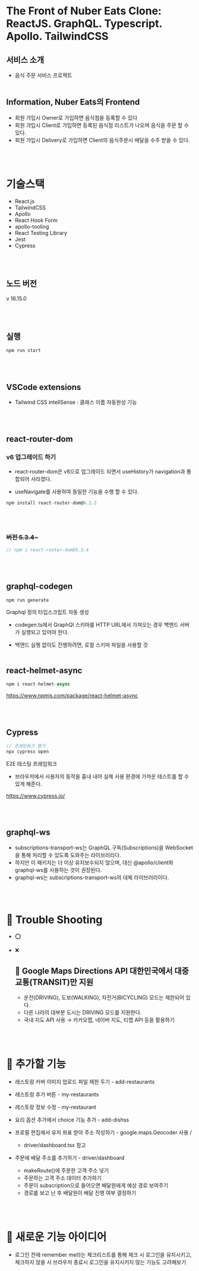 # The Front of Nuber Eats Clone: ReactJS. GraphQL. Typescript. Apollo. TailwindCSS

## 서비스 소개

- 음식 주문 서비스 프로젝트
  <br/><br/>

## Information, Nuber Eats의 Frontend

- 회원 가입시 Owner로 가입하면 음식점을 등록할 수 있다
- 회원 가입시 Client로 가입하면 등록된 음식점 리스트가 나오며 음식을 주문 할 수 있다.
- 회원 가입시 Delivery로 가입하면 Client의 음식주문시 배달을 수주 받을 수 있다.

<br/><br/>

# 기술스택

- React.js
- TailwindCSS
- Apollo
- React Hook Form
- apollo-tooling
- React Testing Library
- Jest
- Cypress

<br/><br/>

## 노드 버전

v 16.15.0

<br/><br/>

## 실행

```javascript
npm run start
```

<br/><br/>

## VSCode extensions

- Tailwind CSS intellSense : 클래스 이름 자동완성 기능

<br/><br/>

## react-router-dom

### v6 업그레이드 하기

- react-router-dom은 v6으로 업그레이드 되면서 useHistory가 navigation과 통합되어 사라졌다.

- useNavigate를 사용하여 동일한 기능을 수행 할 수 있다.

```javascript
npm install react-router-dom@6.2.2
```

<br/><br/>

### ~~버전 5.3.4~~~

```javascript
// npm i react-router-dom@5.3.4
```

<br/><br/>

## graphql-codegen

```javascript
npm run generate
```

Graphql 정의 타입스크립트 자동 생성

- codegen.ts에서 GraphQl 스키마를 HTTP URL에서 가져오는 경우 백엔드 서버가 실행되고 있어야 한다.

- 백엔드 실행 없이도 진행하려면, 로컬 스키마 파일을 사용할 것
  <br/><br/>

## react-helmet-async

```javascript
npm i react-helmet-async
```

https://www.npmjs.com/package/react-helmet-async

<br/><br/>

## Cypress

```javascript
// 프레임워크 열기
npx cypress open
```

E2E 테스팅 프레임워크<br/>

- 브라우저에서 사용자의 동작을 흉내 내어 실제 사용 환경에 가까운 테스트를 할 수 있게 해준다.

https://www.cypress.io/

<br/><br/>

## graphql-ws

- subscriptions-transport-ws는 GraphQL 구독(Subscriptions)을 WebSocket을 통해 처리할 수 있도록 도와주는 라이브러리다.
- 하지만 이 패키지는 더 이상 유지보수되지 않으며, 대신 @apollo/client와 graphql-ws를 사용하는 것이 권장된다.
- graphql-ws는 subscriptions-transport-ws의 대체 라이브러리이다.

<br/><br/>

# 🚨 Trouble Shooting

- ⭕
- ❌

  ## 🚨 Google Maps Directions API 대한민국에서 대중교통(TRANSIT)만 지원

  - 운전(DRIVING), 도보(WALKING), 자전거(BICYCLING) 모드는 제한되어 있다.
  - 다른 나라의 대부분 도시는 DRIVING 모드를 지원한다.
  - 국내 지도 API 사용 → 카카오맵, 네이버 지도, 티맵 API 등을 활용하기

<br/><br/>

# 🚀 추가할 기능

- 레스토랑 커버 이미지 업로드 파일 제한 두기 - add-restaurants

- 레스토랑 추가 버튼 - my-restaurants

- 레스토랑 정보 수정 - my-restaurant

- 요리 옵션 추가에서 choice 기능 추가 - add-dishss

- 프로필 편집에서 유저 좌표 받아 주소 작성하기 - google.maps.Geocoder 사용 /

  - driver/dashboard.tsx 참고

- 주문에 배달 주소를 추가하기 - driver/dashboard
  - makeRoute()에 주문한 고객 주소 넣기
  - 주문하는 고객 주소 데이터 추가하기
  - 주문이 subscription으로 들어오면 배달원에게 예상 경로 보여주기
  - 경로를 보고 난 후 배달원이 배달 진행 여부 결정하기

<br/><br/>

# 🚀 새로운 기능 아이디어

- 로그인 전에 remember me라는 체크리스트를 통해 체크 시 로그인을 유지시키고, 체크하지 않을 시 브라우저 종료시 로그인을 유지시키지 않는 기능도 고려해보기
